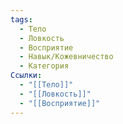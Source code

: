 ```yaml
---
tags:
  - Тело
  - Ловкость
  - Восприятие
  - Навык/Кожевничество
  - Категория
Ссылки:
  - "[[Тело]]"
  - "[[Ловкость]]"
  - "[[Восприятие]]"
---
```

